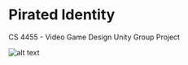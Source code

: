 # Pirated Identity
CS 4455 - Video Game Design
Unity Group Project

![alt text](https://github.com/Johnnyhoboy/Pirated-Identity/blob/master/Info/img/MainMenu.png)
